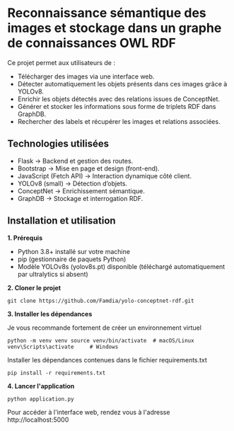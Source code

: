 # Reconnaissance sémantique des images et stockage dans un graphe de connaissances OWL RDF

Ce projet permet aux utilisateurs de :

- Télécharger des images via une interface web. 
- Détecter automatiquement les objets présents dans ces images grâce à YOLOv8. 
- Enrichir les objets détectés avec des relations issues de ConceptNet. 
- Générer et stocker les informations sous forme de triplets RDF dans GraphDB. 
- Rechercher des labels et récupérer les images et relations associées.

## Technologies utilisées

* Flask → Backend et gestion des routes.
* Bootstrap → Mise en page et design (front-end).
* JavaScript (Fetch API) → Interaction dynamique côté client.
* YOLOv8 (small) → Détection d’objets.
* ConceptNet → Enrichissement sémantique.
* GraphDB → Stockage et interrogation RDF.

## Installation et utilisation

**1. Prérequis**

* Python 3.8+ installé sur votre machine
* pip (gestionnaire de paquets Python)
* Modèle YOLOv8s (yolov8s.pt) disponible (téléchargé automatiquement par ultralytics si absent)

**2. Cloner le projet**

`git clone https://github.com/Famdia/yolo-conceptnet-rdf.git
`

**3. Installer les dépendances**

Je vous recommande fortement de créer un environnement virtuel 

`python -m venv venv
source venv/bin/activate  # macOS/Linux
venv\Scripts\activate     # Windows`

Installer les dépendances contenues dans le fichier requirements.txt

`pip install -r requirements.txt
`

**4. Lancer l'application**

`python application.py`

Pour accéder à l'interface web, rendez vous à l'adresse http://localhost:5000

